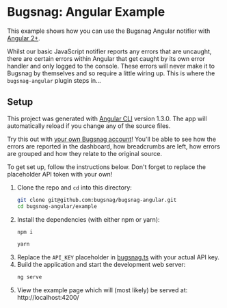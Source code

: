 # Bugsnag: Angular Example

This example shows how you can use the Bugsnag Angular notifier with
[Angular 2+](https://angular.io/).

Whilst our basic JavaScript notifier reports any errors that are uncaught, there are certain errors
within Angular that get caught by its own error handler and only logged to the console.
These errors will never make it to Bugsnag by themselves and so require a little
wiring up. This is where the `bugsnag-angular` plugin steps in…

## Setup

This project was generated with [Angular CLI](https://github.com/angular/angular-cli) version 1.3.0. The app will automatically reload if you change any of the source files.

Try this out with [your own Bugsnag account](https://app.bugsnag.com/user/new)!
You'll be able to see how the errors are reported in the dashboard, how breadcrumbs
are left, how errors are grouped and how they relate to the original source.

To get set up, follow the instructions below. Don't forget to replace the placeholder
API token with your own!

1. Clone the repo and `cd` into this directory:
    ```sh
    git clone git@github.com:bugsnag/bugsnag-angular.git
    cd bugsnag-angular/example
    ```
1. Install the dependencies (with either npm or yarn):
    ```sh
    npm i
    ```
    ```sh
    yarn
    ```
1. Replace the `API_KEY` placeholder in [bugsnag.ts](src/app/bugsnag.ts) with your actual API key.
1. Build the application and start the development web server:
    ```sh
    ng serve
    ```
1. View the example page which will (most likely) be served at: http://localhost:4200/
